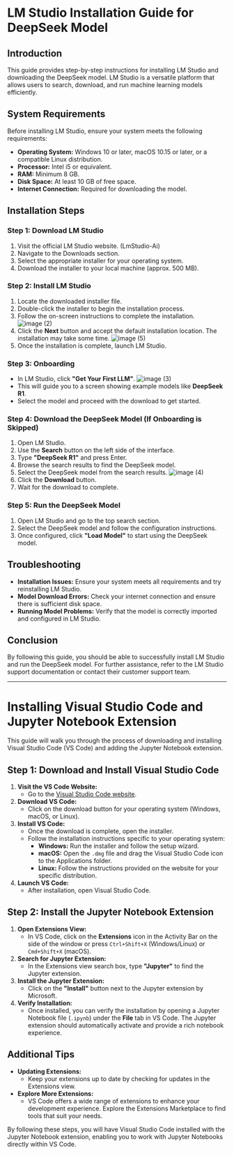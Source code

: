 # LM Studio Installation Guide for DeepSeek Model

## Introduction
This guide provides step-by-step instructions for installing LM Studio and downloading the DeepSeek model. LM Studio is a versatile platform that allows users to search, download, and run machine learning models efficiently.

## System Requirements
Before installing LM Studio, ensure your system meets the following requirements:

- **Operating System:** Windows 10 or later, macOS 10.15 or later, or a compatible Linux distribution.
- **Processor:** Intel i5 or equivalent.
- **RAM:** Minimum 8 GB.
- **Disk Space:** At least 10 GB of free space.
- **Internet Connection:** Required for downloading the model.

## Installation Steps

### Step 1: Download LM Studio
1. Visit the official LM Studio website. (LmStudio-Ai)
2. Navigate to the Downloads section.
3. Select the appropriate installer for your operating system.
4. Download the installer to your local machine (approx. 500 MB).

### Step 2: Install LM Studio
1. Locate the downloaded installer file.
2. Double-click the installer to begin the installation process.
3. Follow the on-screen instructions to complete the installation.
   ![image (2)](https://github.com/user-attachments/assets/38f97df6-9294-47b7-b920-b99c0b7cf258)
4. Click the **Next** button and accept the default installation location. The installation may take some time.
   ![image (5)](https://github.com/user-attachments/assets/056d3ae2-448c-4f23-a226-cf8f1862e85d)
5. Once the installation is complete, launch LM Studio.

### Step 3: Onboarding
- In LM Studio, click **"Get Your First LLM"**.
  ![image (3)](https://github.com/user-attachments/assets/ac4004c6-c82e-403f-8ebc-eb7595eb6184)
- This will guide you to a screen showing example models like **DeepSeek R1**.
- Select the model and proceed with the download to get started.

### Step 4: Download the DeepSeek Model (If Onboarding is Skipped)
1. Open LM Studio.
2. Use the **Search** button on the left side of the interface.
3. Type **"DeepSeek R1"** and press Enter.
4. Browse the search results to find the DeepSeek model.
5. Select the DeepSeek model from the search results.
   ![image (4)](https://github.com/user-attachments/assets/1374cab4-b549-4484-a698-795a100311af)
6. Click the **Download** button.
7. Wait for the download to complete.

### Step 5: Run the DeepSeek Model
1. Open LM Studio and go to the top search section.
2. Select the DeepSeek model and follow the configuration instructions.
3. Once configured, click **"Load Model"** to start using the DeepSeek model.

## Troubleshooting
- **Installation Issues:** Ensure your system meets all requirements and try reinstalling LM Studio.
- **Model Download Errors:** Check your internet connection and ensure there is sufficient disk space.
- **Running Model Problems:** Verify that the model is correctly imported and configured in LM Studio.

## Conclusion
By following this guide, you should be able to successfully install LM Studio and run the DeepSeek model. For further assistance, refer to the LM Studio support documentation or contact their customer support team.

---

# Installing Visual Studio Code and Jupyter Notebook Extension

This guide will walk you through the process of downloading and installing Visual Studio Code (VS Code) and adding the Jupyter Notebook extension.

## Step 1: Download and Install Visual Studio Code
1. **Visit the VS Code Website:**
   - Go to the [Visual Studio Code website](https://code.visualstudio.com/).
2. **Download VS Code:**
   - Click on the download button for your operating system (Windows, macOS, or Linux).
3. **Install VS Code:**
   - Once the download is complete, open the installer.
   - Follow the installation instructions specific to your operating system:
     - **Windows:** Run the installer and follow the setup wizard.
     - **macOS:** Open the `.dmg` file and drag the Visual Studio Code icon to the Applications folder.
     - **Linux:** Follow the instructions provided on the website for your specific distribution.
4. **Launch VS Code:**
   - After installation, open Visual Studio Code.

## Step 2: Install the Jupyter Notebook Extension
1. **Open Extensions View:**
   - In VS Code, click on the **Extensions** icon in the Activity Bar on the side of the window or press `Ctrl+Shift+X` (Windows/Linux) or `Cmd+Shift+X` (macOS).
2. **Search for Jupyter Extension:**
   - In the Extensions view search box, type **"Jupyter"** to find the Jupyter extension.
3. **Install the Jupyter Extension:**
   - Click on the **"Install"** button next to the Jupyter extension by Microsoft.
4. **Verify Installation:**
   - Once installed, you can verify the installation by opening a Jupyter Notebook file (`.ipynb`) under the **File** tab in VS Code. The Jupyter extension should automatically activate and provide a rich notebook experience.

## Additional Tips
- **Updating Extensions:**
  - Keep your extensions up to date by checking for updates in the Extensions view.
- **Explore More Extensions:**
  - VS Code offers a wide range of extensions to enhance your development experience. Explore the Extensions Marketplace to find tools that suit your needs.

By following these steps, you will have Visual Studio Code installed with the Jupyter Notebook extension, enabling you to work with Jupyter Notebooks directly within VS Code.
